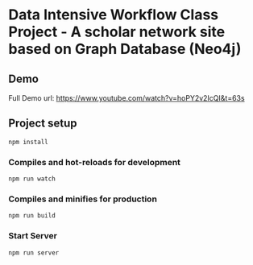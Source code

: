 # Data Intensive Workflow Class Project - A scholar network site based on Graph Database (Neo4j)

## Demo
Full Demo url: https://www.youtube.com/watch?v=hoPY2v2IcQI&t=63s

## Project setup
```
npm install
```

### Compiles and hot-reloads for development
```
npm run watch
```

### Compiles and minifies for production
```
npm run build
```

### Start Server
```
npm run server
```


